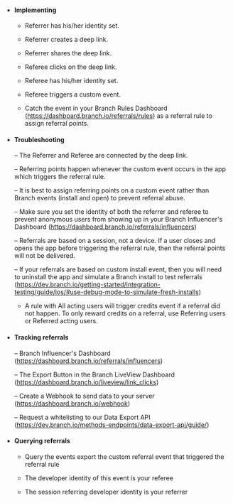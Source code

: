 - #### Implementing

    - Referrer has his/her identity set.

    - Referrer creates a deep link.

    - Referrer shares the deep link.

    - Referee clicks on the deep link.

    - Referee has his/her identity set.

    - Referee triggers a custom event.

    - Catch the event in your Branch Rules Dashboard (https://dashboard.branch.io/referrals/rules) as a referral rule to assign referral points.

- #### Troubleshooting

    – The Referrer and Referee are connected by the deep link.

    – Referring points happen whenever the custom event occurs in the app which triggers the referral rule.

    – It is best to assign referring points on a custom event rather than Branch events (install and open) to prevent referral abuse.

    – Make sure you set the identity of both the referrer and referee to prevent anonymous users from showing up in your Branch Influencer's Dashboard (https://dashboard.branch.io/referrals/influencers)

    – Referrals are based on a session, not a device. If a user closes and opens the app before triggering the referral rule, then the referral points will not be delivered.

    – If your referrals are based on custom install event, then you will need to uninstall the app and simulate a Branch install to test referrals (https://dev.branch.io/getting-started/integration-testing/guide/ios/#use-debug-mode-to-simulate-fresh-installs)

    - A rule with All acting users will trigger credits event if a referral did not happen. To only reward credits on a referral, use Referring users or Referred acting users.
     
- #### Tracking referrals

    – Branch Influencer's Dashboard (https://dashboard.branch.io/referrals/influencers)

    – The Export Button in the Branch LiveView Dashboard (https://dashboard.branch.io/liveview/link_clicks)

    – Create a Webhook to send data to your server (https://dashboard.branch.io/webhook)

    – Request a whitelisting to our Data Export API (https://dev.branch.io/methods-endpoints/data-export-api/guide/)

- #### Querying referrals

    - Query the events export the custom referral event that triggered the referral rule

    - The developer identity of this event is your referee

    - The session referring developer identity is your referrer
